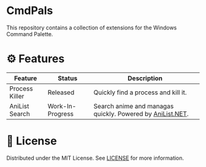 # CmdPals

This repository contains a collection of extensions for the Windows Command Palette.

# ⚙️ Features

| Feature        | Status           | Description                                                                                           |
| -------------- | ---------------- | ----------------------------------------------------------------------------------------------------- |
| Process Killer | Released         | Quickly find a process and kill it.                                                                   |
| AniList Search | Work-In-Progress | Search anime and managas quickly. Powered by [AniList.NET](https://github.com/dentolos19/AniListNet). |

# 📜 License

Distributed under the MIT License. See [LICENSE](LICENSE) for more information.